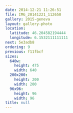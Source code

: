 ```yaml
---
date: 2014-12-21 11:26:51
file: IMG_20141221_112650
gallery: 2015-geneva
layout: gallery-photo
location:
  latitude: 46.204582194444
  longitude: 6.1532111111111
next: 5e3adb8
ordering: 9
previous: f11fbcf
sizes:
  640w:
    height: 475
    width: 640
  200x200:
    height: 200
    width: 200
  96x96:
    height: 96
    width: 96
title: null
---
```

